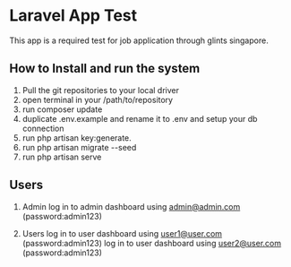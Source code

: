 # Laravel App Test
This app is a required test for job application through glints singapore.

## How to Install and run the system
1. Pull the git repositories to your local driver
2. open terminal in your /path/to/repository
3. run composer update
4. duplicate .env.example and rename it to .env and setup your db connection
5. run php artisan key:generate.
6. run php artisan migrate --seed
7. run php artisan serve

## Users
1. Admin
log in to admin dashboard using admin@admin.com (password:admin123)

2. Users
log in to user dashboard using user1@user.com (password:admin123)
log in to user dashboard using user2@user.com (password:admin123)
